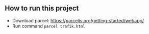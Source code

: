 ## How to run this project 
- Download parcel: https://parceljs.org/getting-started/webapp/ 
- Run command  ``parcel trafik.html``
